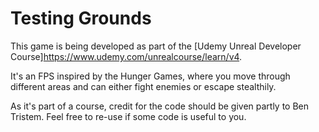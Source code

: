 # Testing Grounds

This game is being developed as part of the [Udemy Unreal Developer Course]https://www.udemy.com/unrealcourse/learn/v4. 

It's an FPS inspired by the Hunger Games, where you move through different areas and can either fight enemies or escape stealthily.

As it's part of a course, credit for the code should be given partly to Ben Tristem. Feel free to re-use if some code is useful to you.
